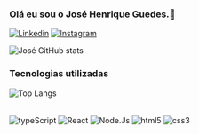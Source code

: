 ### Olá eu sou o José Henrique Guedes.👋

[![Linkedin](https://img.shields.io/badge/LinkedIn-0077B5?style=for-the-badge&logo=linkedin&logoColor=white)](https://www.linkedin.com/in/jose-henrique-guedes-37a4a5233/)
[![Instagram](https://img.shields.io/badge/Instagram-E4405F?style=for-the-badge&logo=instagram&logoColor=white)](https://www.instagram.com/josehenriqueguedes_/)


![José GitHub stats](https://github-readme-stats.vercel.app/api?username=josehags&show_icons=true&theme=dracula)

### Tecnologias utilizadas
![Top Langs](https://github-readme-stats.vercel.app/api/top-langs/?username=josehags&layout=compact)

<div style="display: inline_block"> 
  <br/>
  <img align="center" alt="typeScript" src="https://img.shields.io/badge/TypeScript-007ACC?style=for-the-badge&logo=typescript&logoColor=white" />
  <img align="center" alt="React" src="https://img.shields.io/badge/React-20232A?style=for-the-badge&logo=react&logoColor=61DAFB" />
  <img align="center" alt="Node.Js" src="https://img.shields.io/badge/Node.js-43853D?style=for-the-badge&logo=node.js&logoColor=white" />
  <img align="center" alt="html5" src="https://img.shields.io/badge/HTML5-E34F26?style=for-the-badge&logo=html5&logoColor=white" />
  <img align="center" alt="css3" src="https://img.shields.io/badge/CSS3-1572B6?style=for-the-badge&logo=css3&logoColor=white" />
</div> <br/>
